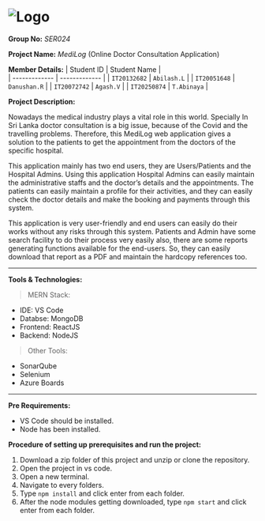 # ![Logo](https://user-images.githubusercontent.com/89700845/194822083-3cf8d3f2-ad8b-4981-8182-df036d527b9b.png)

**Group No:** *SER024* <br>

**Project Name:** *MediLog* (Online Doctor Consultation Application)

**Member Details:**
| Student ID    | Student Name  |  
| ------------- | ------------- | 
| `IT20132682`  | `Abilash.L`   | 
| `IT20051648`  | `Danushan.R`  | 
| `IT20072742`  | `Agash.V`     |
| `IT20250874`  | `T.Abinaya`   |

**Project Description:**

Nowadays the medical industry plays a vital role in this world. Specially In Sri Lanka doctor consultation is a big issue, because of the Covid and the travelling problems. Therefore, this MediLog web application gives a solution to the patients to get the appointment from the doctors of the specific hospital. 

This application mainly has two end users, they are Users/Patients and the Hospital Admins. Using this application Hospital Admins can easily maintain the administrative staffs and the doctor’s details and the appointments. The patients can easily maintain a profile for their activities, and they can easily check the doctor details and make the booking and payments through this system.

This application is very user-friendly and end users can easily do their works without any risks through this system. Patients and Admin have some search facility to do their process very easily also, there are some reports generating functions available for the end-users. So, they can easily download that report as a PDF and maintain the hardcopy references too.  

<hr>

**Tools & Technologies:**<br>
>MERN Stack:
  - IDE: VS Code <br>
  - Databse: MongoDB <br>
  - Frontend: ReactJS <br>
  - Backend: NodeJS <br>
 >Other Tools:
  - SonarQube
  - Selenium
  - Azure Boards
<hr>



**Pre Requirements:**<br>
  - VS Code should be installed.
  - Node has been installed.
  
 
**Procedure of setting up prerequisites and run the project:**
 
  1. Download a zip folder of this project and unzip or clone the repository.<br>
  2. Open the project in vs code.<br>
  3. Open a new terminal.<br>
  4. Navigate to every folders.<br>
  5. Type ```npm install``` and click enter from each folder.<br>
  6. After the node modules getting downloaded, type ```npm start``` and click enter from each folder.<br>




